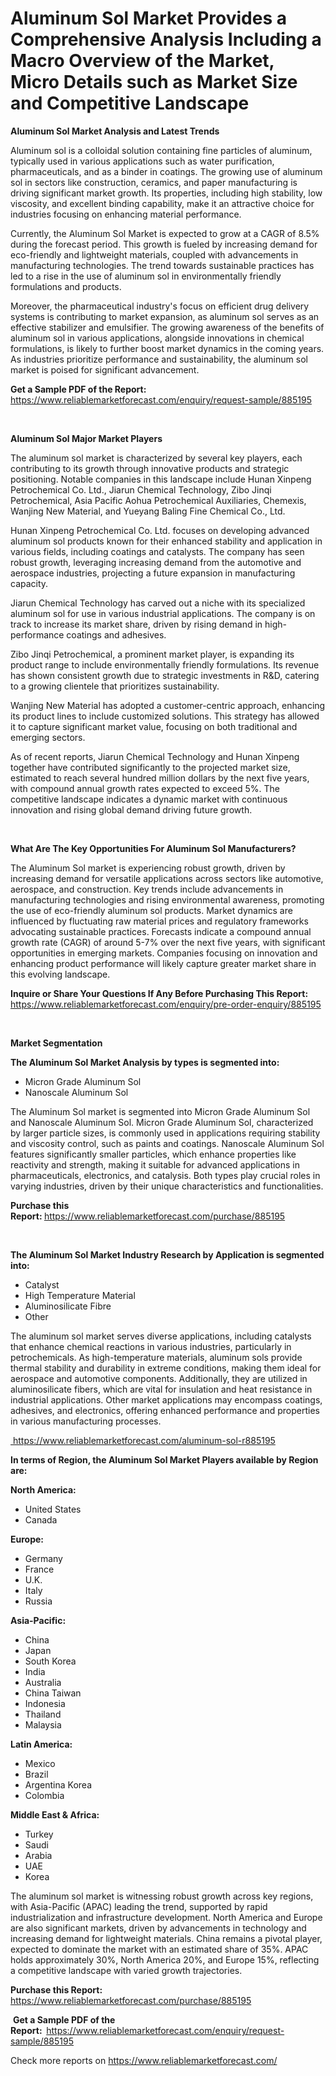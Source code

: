 <p><h1>Aluminum Sol Market Provides a Comprehensive Analysis Including a Macro Overview of the Market, Micro Details such as Market Size and Competitive Landscape</h1></p><p><strong>Aluminum Sol Market Analysis and Latest Trends</strong></p>
<p><p>Aluminum sol is a colloidal solution containing fine particles of aluminum, typically used in various applications such as water purification, pharmaceuticals, and as a binder in coatings. The growing use of aluminum sol in sectors like construction, ceramics, and paper manufacturing is driving significant market growth. Its properties, including high stability, low viscosity, and excellent binding capability, make it an attractive choice for industries focusing on enhancing material performance.</p><p>Currently, the Aluminum Sol Market is expected to grow at a CAGR of 8.5% during the forecast period. This growth is fueled by increasing demand for eco-friendly and lightweight materials, coupled with advancements in manufacturing technologies. The trend towards sustainable practices has led to a rise in the use of aluminum sol in environmentally friendly formulations and products.</p><p>Moreover, the pharmaceutical industry's focus on efficient drug delivery systems is contributing to market expansion, as aluminum sol serves as an effective stabilizer and emulsifier. The growing awareness of the benefits of aluminum sol in various applications, alongside innovations in chemical formulations, is likely to further boost market dynamics in the coming years. As industries prioritize performance and sustainability, the aluminum sol market is poised for significant advancement.</p></p>
<p><strong>Get a Sample PDF of the Report:&nbsp;</strong> <a href="https://www.reliablemarketforecast.com/enquiry/request-sample/885195?utm_campaign=2273&utm_medium=2&utm_source=Github&utm_content=ia&utm_term=30012025&utm_id=aluminum-sol">https://www.reliablemarketforecast.com/enquiry/request-sample/885195</a></p>
<p>&nbsp;</p>
<p><strong>Aluminum Sol Major Market Players</strong></p>
<p><p>The aluminum sol market is characterized by several key players, each contributing to its growth through innovative products and strategic positioning. Notable companies in this landscape include Hunan Xinpeng Petrochemical Co. Ltd., Jiarun Chemical Technology, Zibo Jinqi Petrochemical, Asia Pacific Aohua Petrochemical Auxiliaries, Chemexis, Wanjing New Material, and Yueyang Baling Fine Chemical Co., Ltd.</p><p>Hunan Xinpeng Petrochemical Co. Ltd. focuses on developing advanced aluminum sol products known for their enhanced stability and application in various fields, including coatings and catalysts. The company has seen robust growth, leveraging increasing demand from the automotive and aerospace industries, projecting a future expansion in manufacturing capacity.</p><p>Jiarun Chemical Technology has carved out a niche with its specialized aluminum sol for use in various industrial applications. The company is on track to increase its market share, driven by rising demand in high-performance coatings and adhesives.</p><p>Zibo Jinqi Petrochemical, a prominent market player, is expanding its product range to include environmentally friendly formulations. Its revenue has shown consistent growth due to strategic investments in R&D, catering to a growing clientele that prioritizes sustainability.</p><p>Wanjing New Material has adopted a customer-centric approach, enhancing its product lines to include customized solutions. This strategy has allowed it to capture significant market value, focusing on both traditional and emerging sectors.</p><p>As of recent reports, Jiarun Chemical Technology and Hunan Xinpeng together have contributed significantly to the projected market size, estimated to reach several hundred million dollars by the next five years, with compound annual growth rates expected to exceed 5%. The competitive landscape indicates a dynamic market with continuous innovation and rising global demand driving future growth.</p></p>
<p>&nbsp;</p>
<p><strong>What Are The Key Opportunities For Aluminum Sol Manufacturers?</strong></p>
<p><p>The Aluminum Sol market is experiencing robust growth, driven by increasing demand for versatile applications across sectors like automotive, aerospace, and construction. Key trends include advancements in manufacturing technologies and rising environmental awareness, promoting the use of eco-friendly aluminum sol products. Market dynamics are influenced by fluctuating raw material prices and regulatory frameworks advocating sustainable practices. Forecasts indicate a compound annual growth rate (CAGR) of around 5-7% over the next five years, with significant opportunities in emerging markets. Companies focusing on innovation and enhancing product performance will likely capture greater market share in this evolving landscape.</p></p>
<p><strong>Inquire or Share Your Questions If Any Before Purchasing This Report:</strong> <a href="https://www.reliablemarketforecast.com/enquiry/pre-order-enquiry/885195?utm_campaign=2273&utm_medium=2&utm_source=Github&utm_content=ia&utm_term=30012025&utm_id=aluminum-sol">https://www.reliablemarketforecast.com/enquiry/pre-order-enquiry/885195</a></p>
<p>&nbsp;</p>
<p><strong>Market Segmentation</strong></p>
<p><strong>The Aluminum Sol Market Analysis by types is segmented into:</strong></p>
<p><ul><li>Micron Grade Aluminum Sol</li><li>Nanoscale Aluminum Sol</li></ul></p>
<p><p>The Aluminum Sol market is segmented into Micron Grade Aluminum Sol and Nanoscale Aluminum Sol. Micron Grade Aluminum Sol, characterized by larger particle sizes, is commonly used in applications requiring stability and viscosity control, such as paints and coatings. Nanoscale Aluminum Sol features significantly smaller particles, which enhance properties like reactivity and strength, making it suitable for advanced applications in pharmaceuticals, electronics, and catalysis. Both types play crucial roles in varying industries, driven by their unique characteristics and functionalities.</p></p>
<p><strong>Purchase this Report:&nbsp;</strong><a href="https://www.reliablemarketforecast.com/purchase/885195?utm_campaign=2273&utm_medium=2&utm_source=Github&utm_content=ia&utm_term=30012025&utm_id=aluminum-sol">https://www.reliablemarketforecast.com/purchase/885195</a></p>
<p>&nbsp;</p>
<p><strong>The Aluminum Sol Market Industry Research by Application is segmented into:</strong></p>
<p><ul><li>Catalyst</li><li>High Temperature Material</li><li>Aluminosilicate Fibre</li><li>Other</li></ul></p>
<p><p>The aluminum sol market serves diverse applications, including catalysts that enhance chemical reactions in various industries, particularly in petrochemicals. As high-temperature materials, aluminum sols provide thermal stability and durability in extreme conditions, making them ideal for aerospace and automotive components. Additionally, they are utilized in aluminosilicate fibers, which are vital for insulation and heat resistance in industrial applications. Other market applications may encompass coatings, adhesives, and electronics, offering enhanced performance and properties in various manufacturing processes.</p></p>
<p><a href="https://www.reliablemarketforecast.com/aluminum-sol-r885195?utm_campaign=2273&utm_medium=2&utm_source=Github&utm_content=ia&utm_term=30012025&utm_id=aluminum-sol">&nbsp;https://www.reliablemarketforecast.com/aluminum-sol-r885195</a></p>
<p><strong>In terms of Region, the Aluminum Sol Market Players available by Region are:</strong></p>
<p>
    <p> <strong> North America: </strong>
        <ul>
            <li>United States</li>
            <li>Canada</li>
        </ul>
        </p> 
    <p> <strong> Europe: </strong>
        <ul>
            <li>Germany</li>
            <li>France</li>
            <li>U.K.</li>
            <li>Italy</li>
            <li>Russia</li>
        </ul>
        </p> 
    <p> <strong> Asia-Pacific: </strong>
        <ul>
            <li>China</li>
            <li>Japan</li>
            <li>South Korea</li>
            <li>India</li>
            <li>Australia</li>
            <li>China Taiwan</li>
            <li>Indonesia</li>
            <li>Thailand</li>
            <li>Malaysia</li>
        </ul>
        </p> 
    <p> <strong> Latin America: </strong>
        <ul>
            <li>Mexico</li>
            <li>Brazil</li>
            <li>Argentina Korea</li>
            <li>Colombia</li>
        </ul>
        </p> 
    <p> <strong> Middle East & Africa: </strong>
        <ul>
            <li>Turkey</li>
            <li>Saudi</li>
            <li>Arabia</li>
            <li>UAE</li>
            <li>Korea</li>
        </ul>
    </p>
    </p>
<p><p>The aluminum sol market is witnessing robust growth across key regions, with Asia-Pacific (APAC) leading the trend, supported by rapid industrialization and infrastructure development. North America and Europe are also significant markets, driven by advancements in technology and increasing demand for lightweight materials. China remains a pivotal player, expected to dominate the market with an estimated share of 35%. APAC holds approximately 30%, North America 20%, and Europe 15%, reflecting a competitive landscape with varied growth trajectories.</p></p>
<p><strong>Purchase this Report: </strong><a href="https://www.reliablemarketforecast.com/purchase/885195?utm_campaign=2273&utm_medium=2&utm_source=Github&utm_content=ia&utm_term=30012025&utm_id=aluminum-sol">https://www.reliablemarketforecast.com/purchase/885195</a></p>
<p>&nbsp;<strong>Get a Sample PDF of the Report:&nbsp;&nbsp;</strong><a href="https://www.reliablemarketforecast.com/enquiry/request-sample/885195?utm_campaign=2273&utm_medium=2&utm_source=Github&utm_content=ia&utm_term=30012025&utm_id=aluminum-sol">https://www.reliablemarketforecast.com/enquiry/request-sample/885195</a></p>
<p><strong></strong></p>
<p>Check more reports on <a href="https://www.reliablemarketforecast.com/?utm_campaign=2273&utm_medium=2&utm_source=Github&utm_content=ia&utm_term=30012025&utm_id=aluminum-sol">https://www.reliablemarketforecast.com/</a></p>